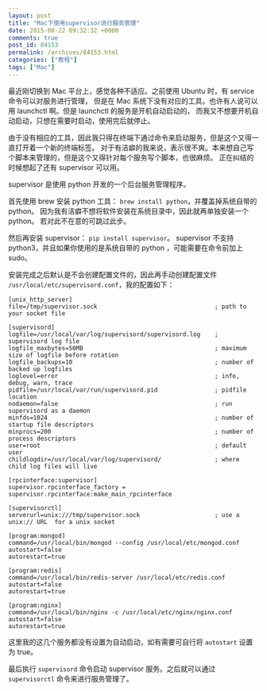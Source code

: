 ```yaml
---
layout: post
title: "Mac下使用supervisor进行服务管理"
date: 2015-08-22 09:32:32 +0000
comments: true
post_id: 84153
permalink: /archives/84153.html
categories: ["教程"]
tags: ["Mac"]
---
```


最近刚切换到 Mac 平台上，感觉各种不适应。之前使用 Ubuntu 时，有 service 命令可以对服务进行管理，
但是在 Mac 系统下没有对应的工具。也许有人说可以用 launchctl 啊。但是 launchctl 的服务是开机自动启动的，
而我又不想要开机自动启动，只想在需要时启动，使用完后就停止。

由于没有相应的工具，因此我只得在终端下通过命令来启动服务，但是这个又得一直打开着一个新的终端标签。
对于有洁癖的我来说，表示很不爽。本来想自己写个脚本来管理的，但是这个又得针对每个服务写个脚本，也很麻烦。
正在纠结的时候想起了还有 supervisor 可以用。

supervisor 是使用 python 开发的一个后台服务管理程序。

首先使用 brew 安装 python 工具： `brew install python`，并覆盖掉系统自带的 python。
因为我有洁癖不想将软件安装在系统目录中，因此就再单独安装一个 python。
若对此不在意的可跳过此步。

然后再安装 supervisor： `pip install supervisor`。
supervisor 不支持 python3，并且如果你使用的是系统自带的 python ，可能需要在命令前加上 sudo。

安装完成之后默认是不会创建配置文件的，因此再手动创建配置文件 `/usr/local/etc/supervisord.conf`，我的配置如下：

```
[unix_http_server]
file=/tmp/supervisor.sock                                 ; path to your socket file

[supervisord]
logfile=/usr/local/var/log/supervisord/supervisord.log    ; supervisord log file
logfile_maxbytes=50MB                                     ; maximum size of logfile before rotation
logfile_backups=10                                        ; number of backed up logfiles
loglevel=error                                            ; info, debug, warn, trace
pidfile=/usr/local/var/run/supervisord.pid                ; pidfile location
nodaemon=false                                            ; run supervisord as a daemon
minfds=1024                                               ; number of startup file descriptors
minprocs=200                                              ; number of process descriptors
user=root                                                 ; default user
childlogdir=/usr/local/var/log/supervisord/               ; where child log files will live

[rpcinterface:supervisor]
supervisor.rpcinterface_factory = supervisor.rpcinterface:make_main_rpcinterface

[supervisorctl]
serverurl=unix:///tmp/supervisor.sock                     ; use a unix:// URL  for a unix socket

[program:mongod]
command=/usr/local/bin/mongod --config /usr/local/etc/mongod.conf
autostart=false
autorestart=true

[program:redis]
command=/usr/local/bin/redis-server /usr/local/etc/redis.conf
autostart=false
autorestart=true

[program:nginx]
command=/usr/local/bin/nginx -c /usr/local/etc/nginx/nginx.conf
autostart=false
autorestart=true
```

这里我的这几个服务都没有设置为自动启动，如有需要可自行将 `autostart` 设置为 true。

最后执行 `supervisord` 命令启动 supervisor 服务。之后就可以通过 `supervisorctl` 命令来进行服务管理了。
